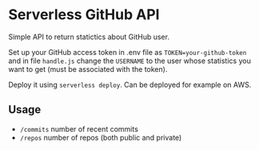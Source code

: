 # Serverless GitHub API

Simple API to return statictics about GitHub user.

Set up your GitHub access token in .env file as `TOKEN=your-github-token` and in file `handle.js` change the `USERNAME` to the user whose statistics you want to get (must be associated with the token).

Deploy it using `serverless deploy`. Can be deployed for example on AWS.

## Usage

- `/commits` number of recent commits
- `/repos` number of repos (both public and private)
